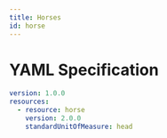 ```yaml
---
title: Horses
id: horse
---
```




# YAML Specification

```yaml
version: 1.0.0
resources:
  - resource: horse
    version: 2.0.0
    standardUnitOfMeasure: head
```



